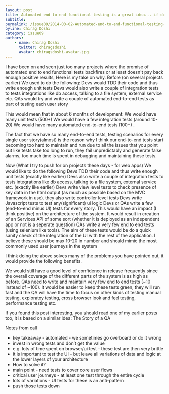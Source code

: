 ```yaml
---
layout: post
title: Automated end to end functional testing is a great idea... if done well
subtitle: 
permalink: /issue09/2014-03-02-Automated-end-to-end-functional-testing-is-a-great-idea...-if-done-well.markdown
byline: Chirag Doshi
category: issue09
authors:
    - name: Chirag Doshi
      twitter: chiragsdoshi
      avatar: chiragsdoshi-avatar.jpg
---
```

I have been on and seen just too many projects where the promise of automated end to end functional tests backfires or at least doesn't pay back enough positive results, Here is my take on why.
Before (on several projects earlier)
We used to do the following:
Devs would TDD their code and thus write enough unit tests
Devs would also write a couple of integration tests to tests integrations like db access, talking to a file system, external service etc.
QAs would try and write a couple of automated end-to-end tests as part of testing each user story

This would mean that in about 6 months of development:
We would have many unit tests (500+)
We would have a few integration tests (around 10-20)
We would have many automated end-to-end tests (100+) .

The fact that we have so many end-to-end tests, testing scenarios for every single user story(almost) is the reason why I think our end-to-end tests start becoming too hard to maintain and run due to all the issues that you point out like tests take too long to run, they fail unpredictably and generate false alarms, too much time is spent in debugging and maintaining these tests.

Now (What I try to push for on projects these days - for web apps)
We would like to do the following
Devs TDD their code and thus write enough unit tests (exactly like earlier)
Devs also write a couple of integration tests to tests integrations like db access, talking to a file system, external service etc. (exactly like earlier)
Devs write view level tests to check presence of key data in the html output (as much as possible based on the MVC framework in use). they also write controller level tests
Devs write Javascript tests to test any(significant) ui logic
Devs or QAs write a few (end-to-end minus UI) tests for every story. This would have an impact (I think positive) on the architecture of the system. It would result in creation of an Services API of some sort (whether it is deployed as an independent app or not is a seperate question)
QAs write a very few end to end tests (using selenium like tools). The aim of these tests would be do a quick sanity check of the integration of the UI with the rest of the application. I believe these should be max 10-20 in number and should mimic the most commonly used user journeys in the system

I think doing the above solves many of the problems you have pointed out, it would provide the following benefits.

We would still have a good level of confidence in release frequently since the overall coverage of the different parts of the system is  as high as before.
QAs need to write and maintain very few end to end tests (~10 instead of ~100). It would be easier to keep these tests green, they will run fast and the QA will have the time to focus on other kinds of testing manual testing, exploratoy testing, cross browser look and feel testing, performance testing etc.


If you found this post interesting, you should read one of my earlier posts too, it is based on a similar idea: The Story of a QA

Notes from call
- key takeaway - automated - we sometimes go overboard or do it wrong
- invest in wrong tests and don’t get the value
- e.g. lots of time spent on browser/ui test - these test are then very brittle
- it is important to test the UI - but leave all variations of data and logic at the lower layers of your architecture
- How to solve it?
- main point - need tests to cover core user flows
- critical user journeys - at least one test through the entire cycle
- lots of variations - UI tests for these is an anti-pattern
- push those tests down

